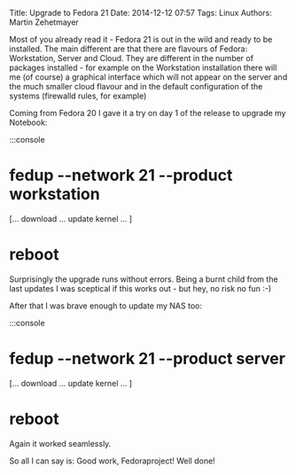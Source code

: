 Title: Upgrade to Fedora 21
Date: 2014-12-12 07:57
Tags: Linux
Authors: Martin Zehetmayer

Most of you already read it - Fedora 21 is out in the wild and ready to be installed. 
The main different are that there are flavours of Fedora: Workstation, Server and Cloud. 
They are different in the number of packages installed - for example on the Workstation
installation there will me (of course) a graphical interface which will not appear on 
the server and the much smaller cloud flavour and in the default configuration of the 
systems (firewalld rules, for example)

Coming from Fedora 20 I gave it a try on day 1 of the release to upgrade my Notebook: 

  :::console
  # fedup --network 21 --product workstation 
  [... download ... update kernel ... ]
  # reboot

Surprisingly the upgrade runs without errors. Being a burnt child from the last updates
I was sceptical if this works out - but hey, no risk no fun :-) 

After that I was brave enough to update my NAS too: 

  :::console
  # fedup --network 21 --product server 
  [... download ... update kernel ... ]
  # reboot

Again it worked seamlessly.


So all I can say is: Good work, Fedoraproject! Well done! 
